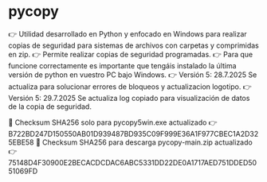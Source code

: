 # pycopy
👉 Utilidad desarrollado en Python y enfocado en Windows para realizar copias de seguridad para sistemas de archivos con carpetas y comprimidas en zip. 
👉 Permite realizar copias de seguridad programadas. 
👉 Para que funcione correctamente es importante que tengáis instalado la última versión de python en vuestro PC bajo Windows.
👉 Versión 5: 28.7.2025 Se actualiza para solucionar errores de bloqueos y actualizacion logotipo.
👉 Versión 5: 29.7.2025 Se actualiza log copiado para visualización de datos de la copia de seguridad.

🪪 Checksum SHA256 solo para pycopy5win.exe actualizado 👉 B722BD247D150550AB01D939487BD935C09F999E36A1F977CBEC1A2D325EBE58
🪪 Checksum SHA256 para descarga pycopy-main.zip actualizado 👉 75148D4F30900E2BECACDCDAC6ABC5331DD22DE0A1717AED751DDED5051069FD
